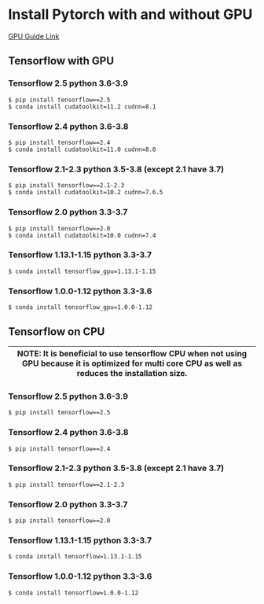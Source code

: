 # Install Pytorch with and without GPU

[GPU Guide Link](https://www.tensorflow.org/install/source#linux)

## Tensorflow  with GPU

### Tensorflow 2.5  python 3.6-3.9

```shell
$ pip install tensorflow==2.5
$ conda install cudatoolkit=11.2 cudnn=8.1
```

### Tensorflow 2.4 python 3.6-3.8

```shell
$ pip install tensorflow==2.4
$ conda install cudatoolkit=11.0 cudnn=8.0
```

### Tensorflow 2.1-2.3 python 3.5-3.8 (except 2.1 have 3.7)

```shell
$ pip install tensorflow==2.1-2.3
$ conda install cudatoolkit=10.2 cudnn=7.6.5
```

### Tensorflow 2.0 python 3.3-3.7

```shell
$ pip install tensorflow==2.0
$ conda install cudatoolkit=10.0 cudnn=7.4
```

### Tensorflow 1.13.1-1.15 python 3.3-3.7

```shell
$ conda install tensorflow_gpu=1.13.1-1.15
```

### Tensorflow 1.0.0-1.12 python  3.3-3.6

```shell
$ conda install tensorflow_gpu=1.0.0-1.12
```

## Tensorflow on CPU

|NOTE: It is beneficial to use tensorflow CPU when not using GPU because it is optimized for multi core CPU as well as reduces the installation size. |
|---|

### Tensorflow 2.5  python 3.6-3.9

```shell
$ pip install tensorflow==2.5
```

### Tensorflow 2.4 python 3.6-3.8

```shell
$ pip install tensorflow==2.4
```

### Tensorflow 2.1-2.3 python 3.5-3.8 (except 2.1 have 3.7)

```shell
$ pip install tensorflow==2.1-2.3
```

### Tensorflow 2.0 python 3.3-3.7

```shell
$ pip install tensorflow==2.0
```

### Tensorflow 1.13.1-1.15 python 3.3-3.7

```shell
$ conda install tensorflow=1.13.1-1.15
```

### Tensorflow 1.0.0-1.12 python  3.3-3.6

```shell
$ conda install tensorflow=1.0.0-1.12
```
